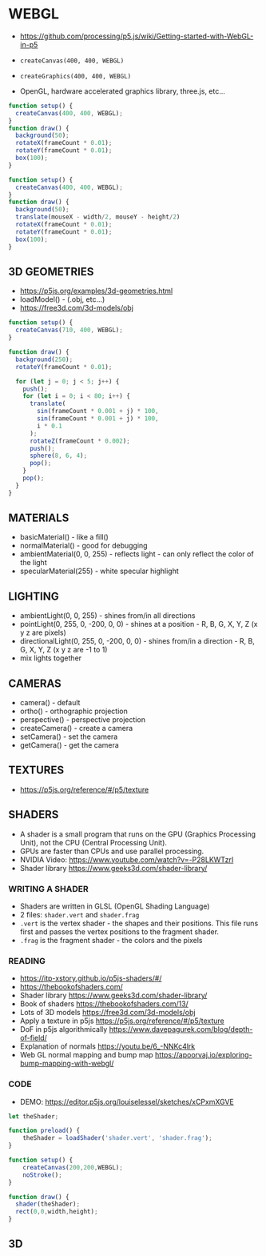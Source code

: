# WEBGL
* https://github.com/processing/p5.js/wiki/Getting-started-with-WebGL-in-p5

* `createCanvas(400, 400, WEBGL)`
* `createGraphics(400, 400, WEBGL)`
* OpenGL, hardware accelerated graphics library, three.js, etc...

```js
function setup() {
  createCanvas(400, 400, WEBGL);
}
function draw() {
  background(50);
  rotateX(frameCount * 0.01);
  rotateY(frameCount * 0.01);
  box(100);
}
```

```js
function setup() {
  createCanvas(400, 400, WEBGL);
}
function draw() {
  background(50);
  translate(mouseX - width/2, mouseY - height/2)
  rotateX(frameCount * 0.01);
  rotateY(frameCount * 0.01);
  box(100);
}
```
## 3D GEOMETRIES
* https://p5js.org/examples/3d-geometries.html
* loadModel() - (.obj, etc...)
* https://free3d.com/3d-models/obj

```js
function setup() {
  createCanvas(710, 400, WEBGL);
}

function draw() {
  background(250);
  rotateY(frameCount * 0.01);

  for (let j = 0; j < 5; j++) {
    push();
    for (let i = 0; i < 80; i++) {
      translate(
        sin(frameCount * 0.001 + j) * 100,
        sin(frameCount * 0.001 + j) * 100,
        i * 0.1
      );
      rotateZ(frameCount * 0.002);
      push();
      sphere(8, 6, 4);
      pop();
    }
    pop();
  }
}
```

## MATERIALS

* basicMaterial() - like a fill()
* normalMaterial() - good for debugging
* ambientMaterial(0, 0, 255) - reflects light - can only reflect the color of the light
* specularMaterial(255) - white specular highlight
## LIGHTING

* ambientLight(0, 0, 255) - shines from/in all directions
* pointLight(0, 255, 0, -200, 0, 0) - shines at a position - R, B, G, X, Y, Z (x y z are pixels)
* directionalLight(0, 255, 0, -200, 0, 0) - shines from/in a direction - R, B, G, X, Y, Z (x y z are -1 to 1)
* mix lights together

## CAMERAS
* camera() - default
* ortho() - orthographic projection
* perspective() - perspective projection
* createCamera() - create a camera
* setCamera() - set the camera
* getCamera() - get the camera
## TEXTURES
* https://p5js.org/reference/#/p5/texture
## SHADERS
* A shader is a small program that runs on the GPU (Graphics Processing Unit), not the CPU (Central Processing Unit). 
* GPUs are faster than CPUs and use parallel processing.
* NVIDIA Video: https://www.youtube.com/watch?v=-P28LKWTzrI
* Shader library https://www.geeks3d.com/shader-library/
### WRITING A SHADER
* Shaders are written in GLSL (OpenGL Shading Language)
* 2 files: `shader.vert` and `shader.frag`
* `.vert` is the vertex shader - the shapes and their positions. This file runs first and passes the vertex positions to the fragment shader.
* `.frag` is the fragment shader - the colors and the pixels
### READING
* https://itp-xstory.github.io/p5js-shaders/#/
* https://thebookofshaders.com/
* Shader library https://www.geeks3d.com/shader-library/
* Book of shaders https://thebookofshaders.com/13/
* Lots of 3D models https://free3d.com/3d-models/obj
* Apply a texture in p5js https://p5js.org/reference/#/p5/texture
* DoF in p5js algorithmically https://www.davepagurek.com/blog/depth-of-field/
* Explanation of normals https://youtu.be/6_-NNKc4lrk
* Web GL normal mapping and bump map https://apoorvaj.io/exploring-bump-mapping-with-webgl/
### CODE

* DEMO: https://editor.p5js.org/louiselessel/sketches/xCPxmXGVE

```js
let theShader;

function preload() {
    theShader = loadShader('shader.vert', 'shader.frag');   
}

function setup() {
    createCanvas(200,200,WEBGL);
    noStroke();
}

function draw() {
  shader(theShader);
  rect(0,0,width,height);
}
```

## 3D
